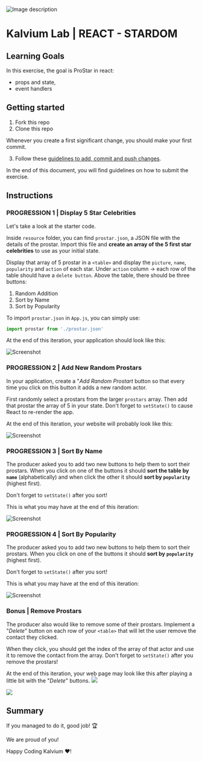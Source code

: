 ![Image description](https://i1.faceprep.in/ProGrad/prograd-logo.png)

# Kalvium Lab | REACT - STARDOM

## Learning Goals

In this exercise, the goal is ProStar in react:

- props and state,
- event handlers

## Getting started

1. Fork this repo
2. Clone this repo

Whenever you create a first significant change, you should make your first commit.

3. Follow these [guidelines to add, commit and push changes](https://github.com/FACEPrep-ProGrad/general-guidelines-labs-project-builders.git).

In the end of this document, you will find guidelines on how to submit the exercise.

## Instructions

### PROGRESSION 1 | Display 5 Star Celebrities

Let's take a look at the starter code.

Inside `resource` folder, you can find `prostar.json`, a JSON file with the details of the prostar. Import this file and **create an array of the 5 first star celebrities** to use as your initial state.

Display that array of 5 prostar in a `<table>` and display the `picture`, `name`, `popularity` and `action` of each star.
Under `action` column -> each row of the table should have a `delete button`.
Above the table, there should be three buttons: 
1. Random Addition
2. Sort by Name
3. Sort by Popularity

To import `prostar.json` in `App.js`, you can simply use:

```js
import prostar from './prostar.json'
```

At the end of this iteration, your application should look like this:

![Screenshot](https://s3.ap-south-1.amazonaws.com/kalvi-education.github.io/front-end-web-development/finaloutput-stardom.png)


### PROGRESSION 2 | Add New Random Prostars

In your application, create a "*Add Random Prostart* button so that every time you click on this button it adds a new random actor.

First randomly select a prostars from the larger `prostars` array. Then add that prostar the array of 5 in your state. Don't forget to `setState()` to cause React to re-render the app.

At the end of this iteration, your website will probably look like this:

![Screenshot](https://s3.ap-south-1.amazonaws.com/kalvi-education.github.io/front-end-web-development/randomstar-stardom.png)


### PROGRESSION 3 | Sort By Name

The producer asked you to add two new buttons to help them to sort their prostars. When you click on one of the buttons it should **sort the table by `name`** (alphabetically) and when click the other it should **sort by `popularity`** (highest first).

Don't forget to `setState()` after you sort!

This is what you may have at the end of this iteration:

![Screenshot](https://s3.ap-south-1.amazonaws.com/kalvi-education.github.io/front-end-web-development/sorting-name-stardom.png)

### PROGRESSION 4 | Sort By Popularity

The producer asked you to add two new buttons to help them to sort their prostars. When you click on one of the buttons it should **sort by `popularity`** (highest first).

Don't forget to `setState()` after you sort!

This is what you may have at the end of this iteration:

![Screenshot](https://s3.ap-south-1.amazonaws.com/kalvi-education.github.io/front-end-web-development/sorting-pop-stardom.png)

### Bonus | Remove Prostars

The producer also would like to remove some of their prostars. Implement a "*Delete*" button on each row of your `<table>` that will let the user remove the contact they clicked.

When they click, you should get the index of the array of that actor and use it to remove the contact from the array. Don't forget to `setState()` after you remove the prostars!

At the end of this iteration, your web page may look like this after playing a little bit with the "*Delete*" buttons.
![](https://s3.ap-south-1.amazonaws.com/kalvi-education.github.io/front-end-web-development/delete-stardom.png)

![](https://s3.ap-south-1.amazonaws.com/kalvi-education.github.io/front-end-web-development/alert-stardom.png)
## Summary

If you managed to do it, good job! :trophy:

We are proud of you!

Happy Coding Kalvium ❤️!

